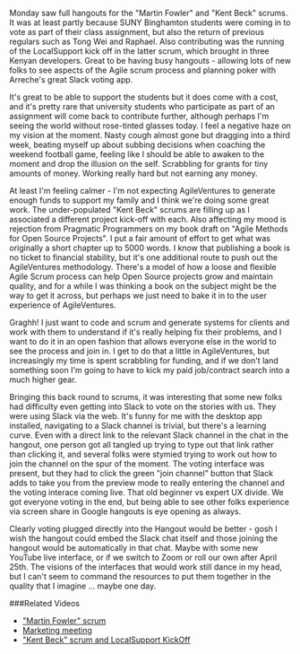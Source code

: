 Monday saw full hangouts for the "Martin Fowler" and "Kent Beck" scrums.  It was at least partly because SUNY Binghamton students were coming in to vote as part of their class assignment, but also the return of previous regulars such as Tong Wei and Raphael.  Also contributing was the running of the LocalSupport kick off in the latter scrum, which brought in three Kenyan developers.  Great to be having busy hangouts - allowing lots of new folks to see aspects of the Agile scrum process and planning poker with Arreche's great Slack voting app. 

It's great to be able to support the students but it does come with a cost, and it's pretty rare that university students who participate as part of an assignment will come back to contribute further, although perhaps I'm seeing the world without rose-tinted glasses today.  I feel a negative haze on my vision at the moment.  Nasty cough almost gone but dragging into a third week, beating myself up about subbing decisions when coaching the weekend football game, feeling like I should be able to awaken to the moment and drop the illusion on the self.  Scrabbling for grants for tiny amounts of money.  Working really hard but not earning any money.  

At least I'm feeling calmer - I'm not expecting AgileVentures to generate enough funds to support my family and I think we're doing some great work.  The under-populated "Kent Beck" scrums are filling up as I associated a different project kick-off with each.  Also affecting my mood is rejection from Pragmatic Programmers on my book draft on "Agile Methods for Open Source Projects".  I put a fair amount of effort to get what was originally a short chapter up to 5000 words.  I know that publishing a book is no ticket to financial stability, but it's one additional route to push out the AgileVentures methodology.  There's a model of how a loose and flexible Agile Scrum process can help Open Source projects grow and maintain quality, and for a while I was thinking a book on the subject might be the way to get it across, but perhaps we just need to bake it in to the user experience of AgileVentures.

Graghh!  I just want to code and scrum and generate systems for clients and work with them to understand if it's really helping fix their problems, and I want to do it in an open fashion that allows everyone else in the world to see the process and join in.  I get to do that a little in AgileVentures, but increasingly my time is spent scrabbling for funding, and if we don't land something soon I'm going to have to kick my paid job/contract search into a much higher gear.  

Bringing this back round to scrums, it was interesting that some new folks had difficulty even getting into Slack to vote on the stories with us.  They were using Slack via the web.  It's funny for me with the desktop app installed, navigating to a Slack channel is trivial, but there's a learning curve.  Even with a direct link to the relevant Slack channel in the chat in the hangout, one person got all tangled up trying to type out that link rather than clicking it, and several folks were stymied trying to work out how to join the channel on the spur of the moment.  The voting interface was present, but they had to click the green "join channel" button that Slack adds to take you from the preview mode to really entering the channel and the voting interace coming live.  That old beginner vs expert UX divide.   We got everyone voting in the end, but being able to see other folks experience via screen share in Google hangouts is eye opening as always.

Clearly voting plugged directly into the Hangout would be better - gosh I wish the hangout could embed the Slack chat itself and those joining the hangout would be automatically in that chat.  Maybe with some new YouTube live interface, or if we switch to Zoom or roll our own after April 25th.  The visions of the interfaces that would work still dance in my head, but I can't seem to command the resources to put them together in the quality that I imagine ... maybe one day.

###Related Videos

* ["Martin Fowler" scrum](https://youtu.be/kZ7m9abU0po)
* [Marketing meeting](https://www.youtube.com/watch?v=V8EGMGuRSFc)
* ["Kent Beck" scrum and LocalSupport KickOff](https://www.youtube.com/watch?v=DyjHlJc_rrw)


